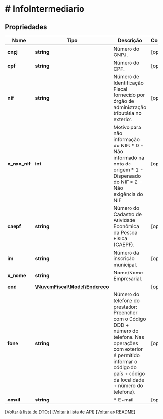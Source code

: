 # # InfoIntermediario

## Propriedades

Nome | Tipo | Descrição | Comentários
------------ | ------------- | ------------- | -------------
**cnpj** | **string** | Número do CNPJ. | [optional]
**cpf** | **string** | Número do CPF. | [optional]
**nif** | **string** | Número de Identificação Fiscal fornecido por órgão de administração tributária no exterior. | [optional]
**c_nao_nif** | **int** | Motivo para não informação do NIF:  * 0 - Não informado na nota de origem  * 1 - Dispensado do NIF  * 2 - Não exigência do NIF | [optional]
**caepf** | **string** | Número do Cadastro de Atividade Econômica da Pessoa Física (CAEPF). | [optional]
**im** | **string** | Número da inscrição municipal. | [optional]
**x_nome** | **string** | Nome/Nome Empresarial. |
**end** | [**\NuvemFiscal\Model\Endereco**](Endereco.md) |  | [optional]
**fone** | **string** | Número do telefone do prestador:  Preencher com o Código DDD + número do telefone.  Nas operações com exterior é permitido informar o código do país + código da localidade + número do telefone). | [optional]
**email** | **string** | * E-mail | [optional]

[[Voltar à lista de DTOs]](../../README.md#models) [[Voltar à lista de API]](../../README.md#endpoints) [[Voltar ao README]](../../README.md)
